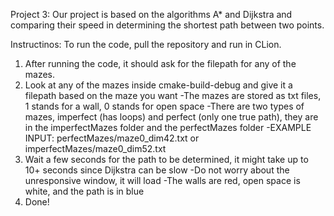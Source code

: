 Project 3:
Our project is based on the algorithms A* and Dijkstra and comparing their speed in determining the shortest path between two points. 

Instructinos:
To run the code, pull the repository and run in CLion.
1. After running the code, it should ask for the filepath for any of the mazes.
2. Look at any of the mazes inside cmake-build-debug and give it a filepath based on the maze you want
  -The mazes are stored as txt files, 1 stands for a wall, 0 stands for open space
  -There are two types of mazes, imperfect (has loops) and perfect (only one true path), they are in the imperfectMazes folder and the perfectMazes folder
  -EXAMPLE INPUT: perfectMazes/maze0_dim42.txt or imperfectMazes/maze0_dim52.txt
3. Wait a few seconds for the path to be determined, it might take up to 10+ seconds since Dijkstra can be slow
   -Do not worry about the unresponsive window, it will load
   -The walls are red, open space is white, and the path is in blue
5. Done! 
